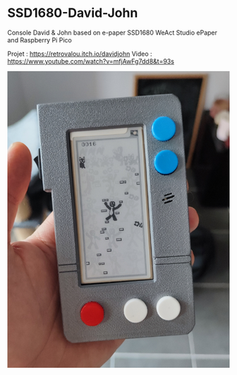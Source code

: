 # SSD1680-David-John
Console David &amp; John based on e-paper SSD1680 WeAct Studio ePaper and Raspberry Pi Pico

Projet : https://retrovalou.itch.io/davidjohn
Video : https://www.youtube.com/watch?v=mfjAwFg7dd8&t=93s

![Alt text](img/img.png?raw=true "David & John")


